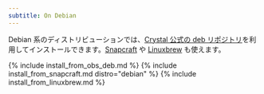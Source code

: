 ```yaml
---
subtitle: On Debian
---
```


Debian 系のディストリビューションでは、[Crystal 公式の deb リポジトリ](#official-crystal-deb-repository)を利用してインストールできます。[Snapcraft](#snapcraft) や [Linuxbrew](#linuxbrew) も使えます。

{% include install_from_obs_deb.md %}
{% include install_from_snapcraft.md distro="debian" %}
{% include install_from_linuxbrew.md %}

